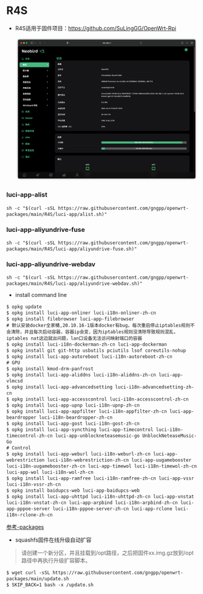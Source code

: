 # R4S

- R4S适用于固件项目：https://github.com/SuLingGG/OpenWrt-Rpi

  ![image-20220608110441062](./R4S/img/image-20220608110441062.png)

### luci-app-alist
```shell
sh -c "$(curl -sSL https://raw.githubusercontent.com/gngpp/openwrt-packages/main/R4S/luci-app/alist.sh)"
```

### luci-app-aliyundrive-fuse
```shell
sh -c "$(curl -sSL https://raw.githubusercontent.com/gngpp/openwrt-packages/main/R4S/luci-app/aliyundrive-fuse.sh)"
```

### luci-app-aliyundrive-webdav
```shell
sh -c "$(curl -sSL https://raw.githubusercontent.com/gngpp/openwrt-packages/main/R4S/luci-app/aliyundrive-webdav.sh)"
```

- install command line

```shell
$ opkg update
$ opkg install luci-app-onliner luci-i18n-onliner-zh-cn
$ opkg install filebrowser luci-app-filebrowser
# 默认安装docker全家桶,20.10.16-1版本docker有bug，每次重启停止iptables规则不会清除，并且每次启动容器，容器ip会变，因为iptables规则没清除导致规则混乱，iptables nat这边就出问题，lan口设备无法访问映射端口的容器
$ opkg install luci-i18n-dockerman-zh-cn luci-app-dockerman
$ opkg install git git-http usbutils pciutils lsof coreutils-nohup
$ opkg install luci-app-autoreboot luci-i18n-autoreboot-zh-cn
# GPU
$ opkg install kmod-drm-panfrost
$ opkg install luci-app-aliddns luci-i18n-aliddns-zh-cn luci-app-vlmcsd
$ opkg install luci-app-advancedsetting luci-i18n-advancedsetting-zh-cn
$ opkg install luci-app-accesscontrol luci-i18n-accesscontrol-zh-cn
$ opkg install luci-app-upnp luci-i18n-upnp-zh-cn
$ opkg install luci-app-appfilter luci-i18n-appfilter-zh-cn luci-app-beardropper luci-i18n-beardropper-zh-cn
$ opkg install luci-app-gost luci-i18n-gost-zh-cn
$ opkg install luci-app-syncthing luci-app-timecontrol luci-i18n-timecontrol-zh-cn luci-app-unblockneteasemusic-go UnblockNeteaseMusic-Go
# Control
$ opkg install luci-app-weburl luci-i18n-weburl-zh-cn luci-app-webrestriction luci-i18n-webrestriction-zh-cn luci-app-uugamebooster luci-i18n-uugamebooster-zh-cn luci-app-timewol luci-i18n-timewol-zh-cn luci-app-wol luci-i18n-wol-zh-cn
$ opkg install luci-app-ramfree	luci-i18n-ramfree-zh-cn luci-app-vssr luci-i18n-vssr-zh-cn
$ opkg install baidupcs-web luci-app-baidupcs-web
$ opkg install luci-app-uhttpd luci-i18n-uhttpd-zh-cn luci-app-vnstat luci-i18n-vnstat-zh-cn luci-app-arpbind luci-i18n-arpbind-zh-cn luci-app-pppoe-server	luci-i18n-pppoe-server-zh-cn luci-app-rclone luci-i18n-rclone-zh-cn
```
[参考-packages](https://doc.openwrt.cc/1-General/7-Packages/)

- squashfs固件在线升级自动扩容

> 请创建一个新分区，并且挂载到/opt路径，之后把固件xx.img.gz放到/opt路径中再执行升级扩容脚本。

```shell
$ wget curl -sSL https://raw.githubusercontent.com/gngpp/openwrt-packages/main/update.sh
$ SKIP_BACK=1 bash -x /update.sh
```

